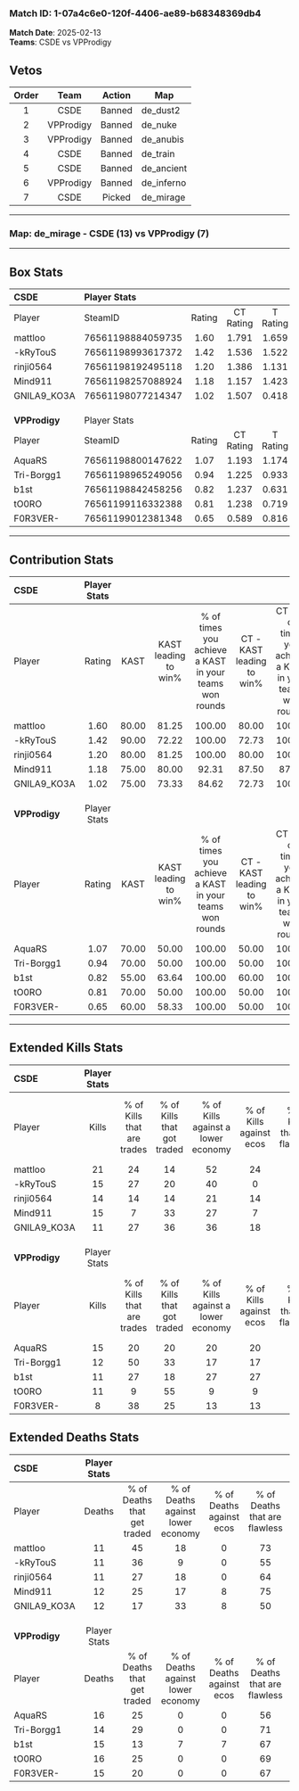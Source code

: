 ### Match ID: 1-07a4c6e0-120f-4406-ae89-b68348369db4  
**Match Date**: 2025-02-13  
**Teams**: CSDE vs VPProdigy  

## Vetos  

| Order | Team | Action | Map |
| :---: | :--: | :----: | --- |
| 1 | CSDE | Banned | de_dust2 |
| 2 | VPProdigy | Banned | de_nuke |
| 3 | VPProdigy | Banned | de_anubis |
| 4 | CSDE | Banned | de_train |
| 5 | CSDE | Banned | de_ancient |
| 6 | VPProdigy | Banned | de_inferno |
| 7 | CSDE | Picked | de_mirage |

---  

### **Map**: de_mirage - CSDE (13) vs VPProdigy (7)  
---  

## Box Stats  

| **CSDE**      | Player Stats      |        |           |          |       |       |       |         |        |      |     |
| :- | :- | :-: | :-: | :-: | :-: | :-: | :-: | :-: | :-: | :-: | :-: |
| Player        | SteamID           | Rating | CT Rating | T Rating | KAST  |  ADR  | Kills | Assists | Deaths | K/D  | HS% |
| mattloo       | 76561198884059735 |  1.60  |   1.791   |  1.659   | 80.00 | 100.1 |  21   |    5    |   11   | 1.91 | 47  |
| -kRyTouS      | 76561198993617372 |  1.42  |   1.536   |  1.522   | 90.00 | 95.4  |  15   |    9    |   11   | 1.36 | 40  |
| rinji0564     | 76561198192495118 |  1.20  |   1.386   |  1.131   | 80.00 | 70.9  |  14   |    3    |   11   | 1.27 | 50  |
| Mind911       | 76561198257088924 |  1.18  |   1.157   |  1.423   | 75.00 | 72.3  |  15   |    3    |   12   | 1.25 | 53  |
| GNILA9_KO3A   | 76561198077214347 |  1.02  |   1.507   |  0.418   | 75.00 | 66.8  |  11   |    8    |   12   | 0.92 | 18  |
|               |                   |        |           |          |       |       |       |         |        |      |     |
|               |                   |        |           |          |       |       |       |         |        |      |     |
|               |                   |        |           |          |       |       |       |         |        |      |     |
| **VPProdigy** | Player Stats      |        |           |          |       |       |       |         |        |      |     |
| Player        | SteamID           | Rating | CT Rating | T Rating | KAST  |  ADR  | Kills | Assists | Deaths | K/D  | HS% |
| AquaRS        | 76561198800147622 |  1.07  |   1.193   |  1.174   | 70.00 | 77.1  |  15   |    6    |   16   | 0.94 | 40  |
| Tri-Borgg1    | 76561198965249056 |  0.94  |   1.225   |  0.933   | 70.00 | 62.0  |  12   |    4    |   14   | 0.86 | 58  |
| b1st          | 76561198842458256 |  0.82  |   1.237   |  0.631   | 55.00 | 77.2  |  11   |    7    |   15   | 0.73 | 63  |
| tO0RO         | 76561199116332388 |  0.81  |   1.238   |  0.719   | 70.00 | 54.3  |  11   |    3    |   16   | 0.69 | 90  |
| F0R3VER-      | 76561199012381348 |  0.65  |   0.589   |  0.816   | 60.00 | 56.3  |   8   |    4    |   15   | 0.53 | 75  |
---  

## Contribution Stats  

| **CSDE**      | Player Stats |       |                      |                                                        |                           |                                                             |                          |                                                            |
| :- | :-: | :-: | :-: | :-: | :-: | :-: | :-: | :-: |
| Player        |    Rating    | KAST  | KAST leading to win% | % of times you achieve a KAST in your teams won rounds | CT - KAST leading to win% | CT - % of times you achieve a KAST in your teams won rounds | T - KAST leading to win% | T - % of times you achieve a KAST in your teams won rounds |
| mattloo       |     1.60     | 80.00 |        81.25         |                         100.00                         |           80.00           |                           100.00                            |          83.33           |                           100.00                           |
| -kRyTouS      |     1.42     | 90.00 |        72.22         |                         100.00                         |           72.73           |                           100.00                            |          71.43           |                           100.00                           |
| rinji0564     |     1.20     | 80.00 |        81.25         |                         100.00                         |           80.00           |                           100.00                            |          83.33           |                           100.00                           |
| Mind911       |     1.18     | 75.00 |        80.00         |                         92.31                          |           87.50           |                            87.50                            |          71.43           |                           100.00                           |
| GNILA9_KO3A   |     1.02     | 75.00 |        73.33         |                         84.62                          |           72.73           |                           100.00                            |          75.00           |                           60.00                            |
|               |              |       |                      |                                                        |                           |                                                             |                          |                                                            |
|               |              |       |                      |                                                        |                           |                                                             |                          |                                                            |
|               |              |       |                      |                                                        |                           |                                                             |                          |                                                            |
| **VPProdigy** | Player Stats |       |                      |                                                        |                           |                                                             |                          |                                                            |
| Player        |    Rating    | KAST  | KAST leading to win% | % of times you achieve a KAST in your teams won rounds | CT - KAST leading to win% | CT - % of times you achieve a KAST in your teams won rounds | T - KAST leading to win% | T - % of times you achieve a KAST in your teams won rounds |
| AquaRS        |     1.07     | 70.00 |        50.00         |                         100.00                         |           50.00           |                           100.00                            |          50.00           |                           100.00                           |
| Tri-Borgg1    |     0.94     | 70.00 |        50.00         |                         100.00                         |           50.00           |                           100.00                            |          50.00           |                           100.00                           |
| b1st          |     0.82     | 55.00 |        63.64         |                         100.00                         |           60.00           |                           100.00                            |          66.67           |                           100.00                           |
| tO0RO         |     0.81     | 70.00 |        50.00         |                         100.00                         |           50.00           |                           100.00                            |          50.00           |                           100.00                           |
| F0R3VER-      |     0.65     | 60.00 |        58.33         |                         100.00                         |           50.00           |                           100.00                            |          66.67           |                           100.00                           |
---  

## Extended Kills Stats  

| **CSDE**      | Player Stats |                            |                            |                                    |                         |                              |                                 |                                       |                    |           |
| :- | :-: | :-: | :-: | :-: | :-: | :-: | :-: | :-: | :-: | :-: |
| Player        |    Kills     | % of Kills that are trades | % of Kills that got traded | % of Kills against a lower economy | % of Kills against ecos | % of Kills that are flawless | % of Kills that are close duels | % of Kills that are assisted by flash | Pistol Round Kills | AWP Kills |
| mattloo       |      21      |             24             |             14             |                 52                 |           24            |              67              |                5                |                   5                   |         0          |     1     |
| -kRyTouS      |      15      |             27             |             20             |                 40                 |            0            |              67              |                7                |                   7                   |         0          |     0     |
| rinji0564     |      14      |             14             |             14             |                 21                 |           14            |              57              |                7                |                  14                   |         2          |     3     |
| Mind911       |      15      |             7              |             33             |                 27                 |            7            |              73              |                0                |                  13                   |         0          |     1     |
| GNILA9_KO3A   |      11      |             27             |             36             |                 36                 |           18            |              64              |               18                |                   0                   |         0          |     0     |
|               |              |                            |                            |                                    |                         |                              |                                 |                                       |                    |           |
|               |              |                            |                            |                                    |                         |                              |                                 |                                       |                    |           |
|               |              |                            |                            |                                    |                         |                              |                                 |                                       |                    |           |
| **VPProdigy** | Player Stats |                            |                            |                                    |                         |                              |                                 |                                       |                    |           |
| Player        |    Kills     | % of Kills that are trades | % of Kills that got traded | % of Kills against a lower economy | % of Kills against ecos | % of Kills that are flawless | % of Kills that are close duels | % of Kills that are assisted by flash | Pistol Round Kills | AWP Kills |
| AquaRS        |      15      |             20             |             20             |                 20                 |           20            |              67              |                0                |                   0                   |         0          |     1     |
| Tri-Borgg1    |      12      |             50             |             33             |                 17                 |           17            |              50              |                0                |                  25                   |         0          |     1     |
| b1st          |      11      |             27             |             18             |                 27                 |           27            |              73              |                0                |                   0                   |         3          |     1     |
| tO0RO         |      11      |             9              |             55             |                 9                  |            9            |              45              |               18                |                   0                   |         0          |     0     |
| F0R3VER-      |      8       |             38             |             25             |                 13                 |           13            |              88              |               13                |                  13                   |         0          |     2     |
## Extended Deaths Stats  

| **CSDE**      | Player Stats |                             |                                   |                          |                               |                            |                           |               |
| :- | :-: | :-: | :-: | :-: | :-: | :-: | :-: | :-: |
| Player        |    Deaths    | % of Deaths that get traded | % of Deaths against lower economy | % of Deaths against ecos | % of Deaths that are flawless | % of Deaths that are close | % of Deaths while blinded | Deaths to AWP |
| mattloo       |      11      |             45              |                18                 |            0             |              73               |             9              |             0             |       0       |
| -kRyTouS      |      11      |             36              |                 9                 |            0             |              55               |             9              |             9             |       0       |
| rinji0564     |      11      |             27              |                18                 |            0             |              64               |             0              |             9             |       0       |
| Mind911       |      12      |             25              |                17                 |            8             |              75               |             0              |             8             |       2       |
| GNILA9_KO3A   |      12      |             17              |                33                 |            8             |              50               |             8              |             8             |       1       |
|               |              |                             |                                   |                          |                               |                            |                           |               |
|               |              |                             |                                   |                          |                               |                            |                           |               |
|               |              |                             |                                   |                          |                               |                            |                           |               |
| **VPProdigy** | Player Stats |                             |                                   |                          |                               |                            |                           |               |
| Player        |    Deaths    | % of Deaths that get traded | % of Deaths against lower economy | % of Deaths against ecos | % of Deaths that are flawless | % of Deaths that are close | % of Deaths while blinded | Deaths to AWP |
| AquaRS        |      16      |             25              |                 0                 |            0             |              56               |             6              |            13             |       1       |
| Tri-Borgg1    |      14      |             29              |                 0                 |            0             |              71               |             14             |             7             |       1       |
| b1st          |      15      |             13              |                 7                 |            7             |              67               |             13             |             0             |       0       |
| tO0RO         |      16      |             25              |                 0                 |            0             |              69               |             0              |             6             |       0       |
| F0R3VER-      |      15      |             20              |                 0                 |            0             |              67               |             0              |            13             |       0       |
